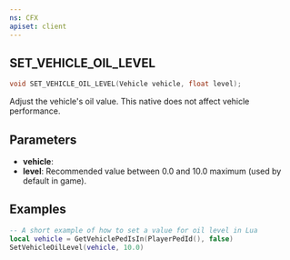 ```yaml
---
ns: CFX
apiset: client
---
```

## SET_VEHICLE_OIL_LEVEL

```c
void SET_VEHICLE_OIL_LEVEL(Vehicle vehicle, float level);
```

Adjust the vehicle's oil value. This native does not affect vehicle performance.

## Parameters
* **vehicle**: 
* **level**: Recommended value between 0.0 and 10.0 maximum (used by default in game).

## Examples
```lua
-- A short example of how to set a value for oil level in Lua
local vehicle = GetVehiclePedIsIn(PlayerPedId(), false)
SetVehicleOilLevel(vehicle, 10.0)
```
